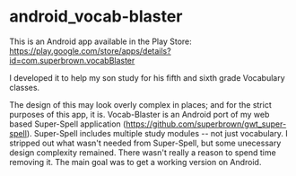 # android_vocab-blaster

This is an Android app available in the Play Store: https://play.google.com/store/apps/details?id=com.superbrown.vocabBlaster

I developed it to help my son study for his fifth and sixth grade Vocabulary classes.

The design of this may look overly complex in places; and for the strict purposes of this app, it is.  Vocab-Blaster is an
Android port of my web based Super-Spell application (https://github.com/superbrown/gwt_super-spell).  Super-Spell includes
multiple study modules -- not just vocabulary.  I stripped out what wasn't needed from Super-Spell, but some unecessary design
complexity remained.  There wasn't really a reason to spend time removing it.  The main goal was to get a working version on
Android.
